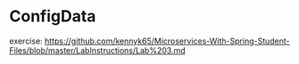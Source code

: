 # ConfigData
exercise: https://github.com/kennyk65/Microservices-With-Spring-Student-Files/blob/master/LabInstructions/Lab%203.md
